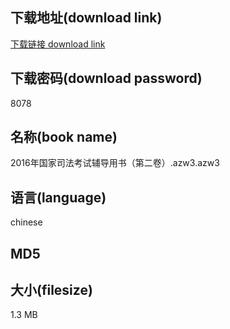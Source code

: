 ## 下载地址(download link)
[下载链接 download link](https://voluble-croquembouche-d321dc.netlify.app/?s=2016%E5%B9%B4%E5%9B%BD%E5%AE%B6%E5%8F%B8%E6%B3%95%E8%80%83%E8%AF%95%E8%BE%85%E5%AF%BC%E7%94%A8%E4%B9%A6%EF%BC%88%E7%AC%AC%E4%BA%8C%E5%8D%B7%EF%BC%89.azw3)

## 下载密码(download password)
8078

## 名称(book name)
2016年国家司法考试辅导用书（第二卷）.azw3.azw3

## 语言(language)
chinese

## MD5


## 大小(filesize)
1.3 MB
